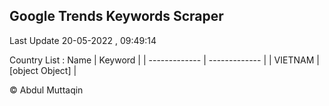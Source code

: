

## Google Trends Keywords Scraper 
 
Last Update 20-05-2022 , 09:49:14

Country List :
 Name  | Keyword |
| ------------- | ------------- |
| VIETNAM | [object Object] |



© Abdul Muttaqin 

